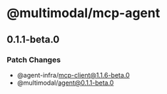 # @multimodal/mcp-agent

## 0.1.1-beta.0

### Patch Changes

- @agent-infra/mcp-client@1.1.6-beta.0
- @multimodal/agent@0.1.1-beta.0
